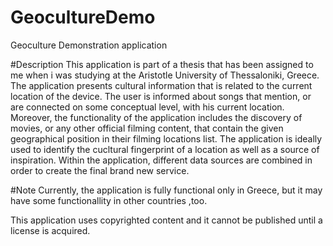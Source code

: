 # GeocultureDemo
Geoculture Demonstration application

#Description
This application is part of a thesis that has been assigned to me when i was studying at the Aristotle University of Thessaloniki, Greece.
The application presents cultural information that is related to the current location of the device. The user is informed about songs that mention, or are connected on some conceptual level, with his current location. Moreover, the functionality of the application includes the discovery of movies, or any other official filming content, that contain the given geographical position in their filming locations list. The application is ideally used to identify the cucltural fingerprint of a location as well as a source of inspiration. Within the application, different data sources are combined in order to create the final brand new service.

#Note
Currently, the application is fully functional only in Greece, but it may have some functionallity in other countries ,too.

This application uses copyrighted content and it cannot be published until a license is acquired.

